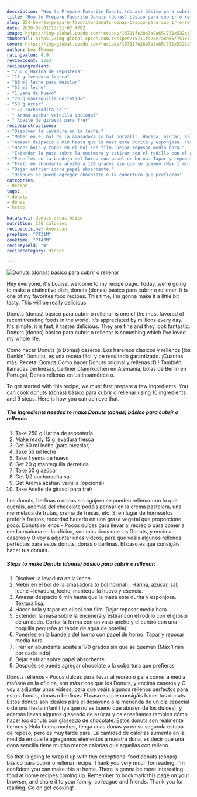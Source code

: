 ```yaml
---
description: "How to Prepare Favorite Donuts (donas) básico para cubrir o rellenar"
title: "How to Prepare Favorite Donuts (donas) básico para cubrir o rellenar"
slug: 254-how-to-prepare-favorite-donuts-donas-basico-para-cubrir-o-rellenar
date: 2020-09-01T13:51:07.478Z
image: https://img-global.cpcdn.com/recipes/15711fe28e7a8a65/751x532cq70/donuts-donas-basico-para-cubrir-o-rellenar-foto-principal.jpg
thumbnail: https://img-global.cpcdn.com/recipes/15711fe28e7a8a65/751x532cq70/donuts-donas-basico-para-cubrir-o-rellenar-foto-principal.jpg
cover: https://img-global.cpcdn.com/recipes/15711fe28e7a8a65/751x532cq70/donuts-donas-basico-para-cubrir-o-rellenar-foto-principal.jpg
author: Leo Thomas
ratingvalue: 4.9
reviewcount: 1553
recipeingredient:
- "250 g Harina de repostera"
- "15 g levadura fresca"
- "60 ml leche para mezclar"
- "55 ml leche"
- "1 yema de huevo"
- "20 g mantequilla derretida"
- "50 g azcar"
- "1/2 cucharadita sal"
- " Aroma azahar vainilla opcional"
- " Aceite de girasol para frer"
recipeinstructions:
- "Disolver la levadura en la leche."
- "Meter en el bol de la amasadora (o bol normal):. Harina, azúcar, sal, leche +levadura, leche, mantequilla huevo y esencia."
- "Amasar despacio 6 min hasta que la masa este durita y esponjosa. Textura lisa."
- "Hacer bola y tapar en el bol con film. Dejar reposar media hora."
- "Extender la masa sobre la encimera y estirar con el rodillo con el grosor de un dedo. Cortar la forma con un vaso ancho y el centro con una boquilla pequeña (o tapón de agua de botella)"
- "Ponerles en la bandeja del horno con papel de horno. Tapar y reposar media hora"
- "Freír en abundante aceite a 170 grados sin que se quemen.(Max 1 min por cada lado)"
- "Dejar enfriar sobre papel absorbente."
- "Después se puede agregar chocolate o la cobertura que prefieras"
categories:
- Recipe
tags:
- donuts
- donas
- bsico

katakunci: donuts donas bsico 
nutrition: 276 calories
recipecuisine: American
preptime: "PT31M"
cooktime: "PT43M"
recipeyield: "4"
recipecategory: Dinner

---
```



![Donuts (donas) básico para cubrir o rellenar](https://img-global.cpcdn.com/recipes/15711fe28e7a8a65/751x532cq70/donuts-donas-basico-para-cubrir-o-rellenar-foto-principal.jpg)

Hey everyone, it's Louise, welcome to my recipe page. Today, we're going to make a distinctive dish, donuts (donas) básico para cubrir o rellenar. It is one of my favorites food recipes. This time, I'm gonna make it a little bit tasty. This will be really delicious.

Donuts (donas) básico para cubrir o rellenar is one of the most favored of recent trending foods in the world. It's appreciated by millions every day. It's simple, it is fast, it tastes delicious. They are fine and they look fantastic. Donuts (donas) básico para cubrir o rellenar is something which I've loved my whole life.

Cómo hacer Donuts (o Donas) caseros. Los haremos clásicos y rellenos (los Dunkin&#39; Donuts), es una receta fácil y de resultado garantizado. ¡Cuantos más. Receta: Donuts Como hacer Donuts original y rellenas :D ! También llamadas berlinesas, berliner pfannkuchen en Alemania, bolas de Berlín en Portugal, Donas rellenas en Latinoamérica o.


To get started with this recipe, we must first prepare a few ingredients. You can cook donuts (donas) básico para cubrir o rellenar using 10 ingredients and 9 steps. Here is how you can achieve that.

<!--inarticleads1-->

##### The ingredients needed to make Donuts (donas) básico para cubrir o rellenar:

1. Take 250 g Harina de repostería
1. Make ready 15 g levadura fresca
1. Get 60 ml leche (para mezclar)
1. Take 55 ml leche
1. Take 1 yema de huevo
1. Get 20 g mantequilla derretida
1. Take 50 g azúcar
1. Get 1/2 cucharadita sal
1. Get  Aroma azahar/ vainilla (opcional)
1. Take  Aceite de girasol para freír


Los donuts, berlinas o donas sin agujero se pueden rellenar con lo que queráis, además del chocolate podéis pensar en la crema pastelera, una mermelada de frutas, crema de fresas, etc. Si en lugar de hornearlos preferís freírlos, recordad hacerlo en una grasa vegetal que proporcione poco. Donuts rellenos - Pocos dulces para llevar al recreo o para comer a media mañana en la oficina, son más ricos que los Donuts, y encima caseros y O voy a adjuntar unos vídeos, para que veáis algunos rellenos perfectos para estos donuts, donas o berlinas. El caso es que consigáis hacer tus donuts. 

<!--inarticleads2-->

##### Steps to make Donuts (donas) básico para cubrir o rellenar:

1. Disolver la levadura en la leche.
1. Meter en el bol de la amasadora (o bol normal):. Harina, azúcar, sal, leche +levadura, leche, mantequilla huevo y esencia.
1. Amasar despacio 6 min hasta que la masa este durita y esponjosa. Textura lisa.
1. Hacer bola y tapar en el bol con film. Dejar reposar media hora.
1. Extender la masa sobre la encimera y estirar con el rodillo con el grosor de un dedo. Cortar la forma con un vaso ancho y el centro con una boquilla pequeña (o tapón de agua de botella)
1. Ponerles en la bandeja del horno con papel de horno. Tapar y reposar media hora
1. Freír en abundante aceite a 170 grados sin que se quemen.(Max 1 min por cada lado)
1. Dejar enfriar sobre papel absorbente.
1. Después se puede agregar chocolate o la cobertura que prefieras


Donuts rellenos - Pocos dulces para llevar al recreo o para comer a media mañana en la oficina, son más ricos que los Donuts, y encima caseros y O voy a adjuntar unos vídeos, para que veáis algunos rellenos perfectos para estos donuts, donas o berlinas. El caso es que consigáis hacer tus donuts. Estos donuts son ideales para el desayuno o la merienda de un día especial o de una fiesta infantil (ya que no es bueno que abusen de los dulces), y además llevan algunos glaseado de azúcar y os enseñamos también cómo hacer los donuts con glaseado de chocolate. Estos donuts son realmente tiernos y Hola buena noches, tenga unas donas ya en su segunda estapa de reposo, pero es muy tarde para. La cantidad de calorías aumenta en la medida en que le agregamos elementos a nuestra dona, es decir que una dona sencilla tiene mucho menos calorías que aquellas con relleno. 

So that is going to wrap it up with this exceptional food donuts (donas) básico para cubrir o rellenar recipe. Thank you very much for reading. I'm confident you can make this at home. There is gonna be more interesting food at home recipes coming up. Remember to bookmark this page on your browser, and share it to your family, colleague and friends. Thank you for reading. Go on get cooking!
